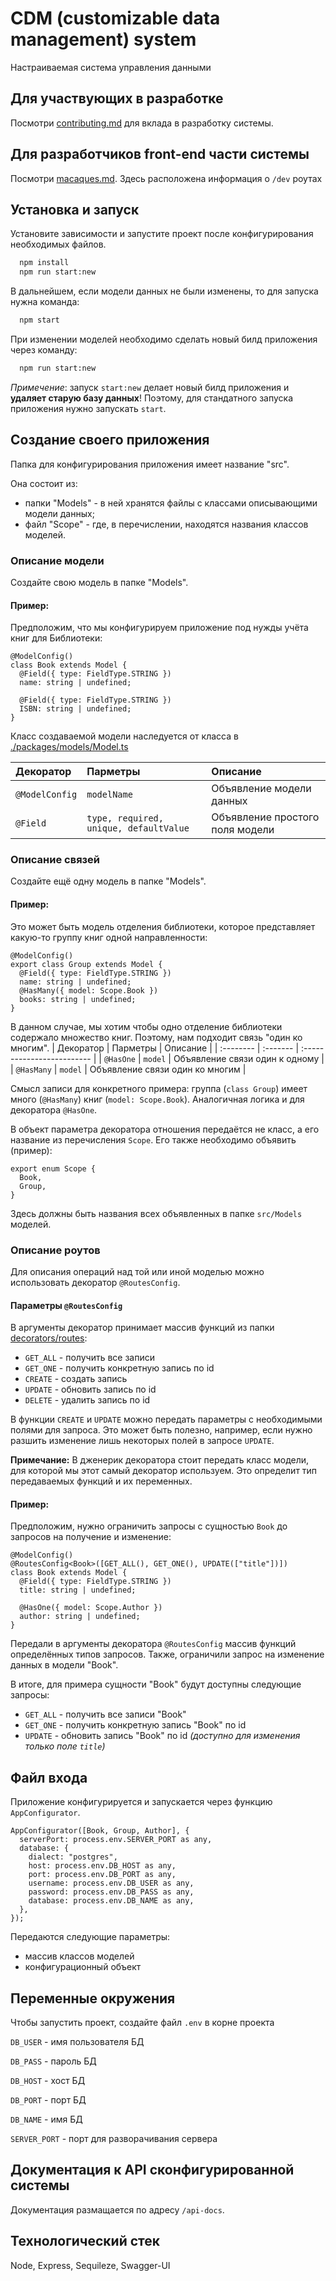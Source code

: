 
# CDM (customizable data management) system

Настраиваемая система управления данными

## Для участвующих в разработке

Посмотри [contributing.md](./contributing.md) для вклада в разработку системы.

## Для разработчиков front-end части системы

Посмотри [macaques.md](./macaques.md). Здесь расположена информация о `/dev` роутах

## Установка и запуск

Установите зависимости и запустите проект после конфигурирования необходимых файлов. 

```bash
  npm install
  npm run start:new
```

В дальнейшем, если модели данных не были изменены, то для запуска нужна команда:

```bash
  npm start
```

При изменении моделей необходимо сделать новый билд приложения через команду:

```bash
  npm run start:new
```

*Примечение*: запуск `start:new` делает новый билд приложения и **удаляет старую базу данных**! Поэтому, для стандатного запуска приложения нужно запускать `start`.

## Создание своего приложения

Папка для конфигурирования приложения имеет название "src".

Она состоит из:

- папки "Models" - в ней хранятся файлы с классами описывающими модели данных;
- файл "Scope" - где, в перечислении, находятся названия классов моделей.

### Описание модели
Создайте свою модель в папке "Models". 

#### Пример:
Предположим, что мы конфигурируем приложение под нужды учёта книг для Библиотеки:
```
@ModelConfig()
class Book extends Model {
  @Field({ type: FieldType.STRING })
  name: string | undefined;

  @Field({ type: FieldType.STRING })
  ISBN: string | undefined;
}
```
Класс создаваемой модели наследуется от класса в [./packages/models/Model.ts](./packages/models/Model.ts)

| Декоратор      | Парметры     | Описание                |
| :--------      | :------- | :------------------------- |
| `@ModelConfig` | `modelName` | Объявление модели данных |
| `@Field`       | `type, required, unique, defaultValue` | Объявление простого поля модели  |

### Описание связей
Создайте ещё одну модель в папке "Models".

#### Пример:
Это может быть модель отделения библиотеки, которое представляет какую-то группу книг одной направленности:
```
@ModelConfig()
export class Group extends Model {
  @Field({ type: FieldType.STRING })
  name: string | undefined;
  @HasMany({ model: Scope.Book })
  books: string | undefined;
}
```
В данном случае, мы хотим чтобы одно отделение библиотеки содержало множество книг. Поэтому, нам подходит связь "один ко многим". 
| Декоратор      | Парметры     | Описание                |
| :--------      | :------- | :------------------------- |
| `@HasOne` | `model` | Объявление связи один к одному |
| `@HasMany` | `model` | Объявление связи один ко многим |

Смысл записи для конкретного примера: группа (`class Group`) имеет много (`@HasMany`) книг (`model: Scope.Book`). Аналогичная логика и для декоратора `@HasOne`.

В объект параметра декоратора отношения передаётся не класс, а его название из перечисления `Scope`. Его также необходимо объявить (пример):
```
export enum Scope {
  Book,
  Group,
}
```

Здесь должны быть названия всех объявленных в папке `src/Models` моделей.

### Описание роутов
Для описания операций над той или иной моделью можно использовать декоратор `@RoutesConfig`.

#### Параметры `@RoutesConfig`
В аргументы декоратор принимает массив функций из папки [decorators/routes](./packages/decorators/routes/_constants.ts):
- `GET_ALL` - получить все записи
- `GET_ONE` - получить конкретную запись по id
- `CREATE` - создать запись
- `UPDATE` - обновить запись по id
- `DELETE` - удалить запись по id

В функции `CREATE` и `UPDATE` можно передать параметры с необходимыми полями для запроса. Это может быть полезно, например, если нужно разшить изменение лишь некоторых полей в запросе `UPDATE`.

**Примечание:** В дженерик декоратора стоит передать класс модели, для которой мы этот самый декоратор используем. Это определит тип передаваемых функций и их переменных.

#### Пример:
Предположим, нужно ограничить запросы с сущностью `Book` до запросов на получение и изменение:
```
@ModelConfig()
@RoutesConfig<Book>([GET_ALL(), GET_ONE(), UPDATE(["title"])])
class Book extends Model {
  @Field({ type: FieldType.STRING })
  title: string | undefined;

  @HasOne({ model: Scope.Author })
  author: string | undefined;
}
```
Передали в аргументы декоратора `@RoutesConfig` массив функций определённых типов запросов. Также, ограничили запрос на изменение данных в модели "Book".

В итоге, для примера сущности "Book" будут доступны следующие запросы:
- `GET_ALL` - получить все записи "Book"
- `GET_ONE` - получить конкретную запись "Book" по id
- `UPDATE` - обновить запись "Book" по id *(доступно для изменения только поле `title`)*

## Файл входа
Приложение конфигурируется и запускается через функцию `AppConfigurator`.

```
AppConfigurator([Book, Group, Author], {
  serverPort: process.env.SERVER_PORT as any,
  database: {
    dialect: "postgres",
    host: process.env.DB_HOST as any,
    port: process.env.DB_PORT as any,
    username: process.env.DB_USER as any,
    password: process.env.DB_PASS as any,
    database: process.env.DB_NAME as any,
  },
});

```
Передаются следующие параметры:
- массив классов моделей
- конфигурационный объект

## Переменные окружения

Чтобы запустить проект, создайте файл `.env` в корне проекта

`DB_USER` - имя пользователя БД

`DB_PASS` - пароль БД

`DB_HOST` - хост БД

`DB_PORT` - порт БД

`DB_NAME` - имя БД

`SERVER_PORT` - порт для разворачивания сервера

## Документация к API сконфигурированной системы

Документация размащается по адресу `/api-docs`.

## Технологический стек

Node, Express, Sequileze, Swagger-UI

